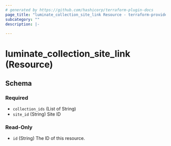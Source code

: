 ```yaml
---
# generated by https://github.com/hashicorp/terraform-plugin-docs
page_title: "luminate_collection_site_link Resource - terraform-provider-luminate"
subcategory: ""
description: |-
  
---
```


# luminate_collection_site_link (Resource)





<!-- schema generated by tfplugindocs -->
## Schema

### Required

- `collection_ids` (List of String)
- `site_id` (String) Site ID

### Read-Only

- `id` (String) The ID of this resource.
